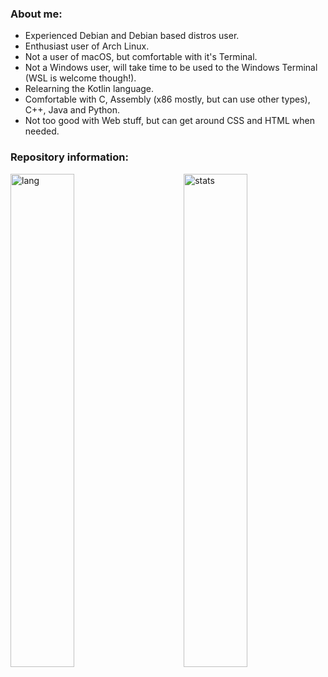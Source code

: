 ### About me:
  - Experienced Debian and Debian based distros user.
  - Enthusiast user of Arch Linux.
  - Not a user of macOS, but comfortable with it's Terminal.
  - Not a Windows user, will take time to be used to the Windows Terminal (WSL is welcome though!).
  - Relearning the Kotlin language.
  - Comfortable with C, Assembly (x86 mostly, but can use other types), C++, Java and Python.
  - Not too good with Web stuff, but can get around CSS and HTML when needed.

### Repository information:
<p>
  <img width="45%" align="left" alt="lang" src="https://github-readme-stats.vercel.app/api/top-langs/?username=nunopenim&layout=compact&hide_border=true&langs_count=16&theme=dark" />
  <img width="45%" align="right" alt="stats" src="https://github-readme-stats.vercel.app/api?username=nunopenim&show_icons=true&hide_border=true&count_private=true&theme=dark">
</p>
